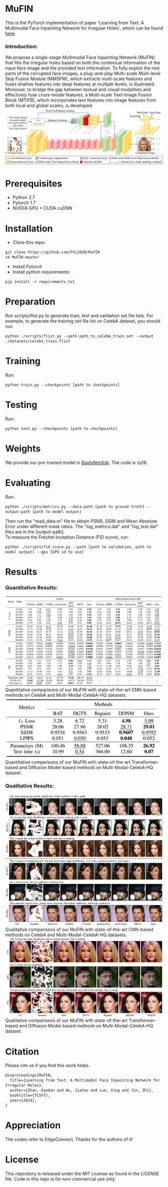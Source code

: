 # MuFIN
This is the PyTorch implementation of paper 'Learning from Text: A Multimodal Face Inpainting Network for Irregular Holes', which can be found [here](https://ieeexplore.ieee.org/document/10445705/).
### Introduction:
We propose a single-stage Multimodal Face Inpainting Network (MuFIN) that fills the irregular holes based on both the contextual information of the input face image and the provided text information. To fully exploit the rest parts of the corrupted face images, a plug-and-play Multi-scale Multi-level Skip Fusion Module (MMSFM), which extracts multi-scale features and fuses shallow features into deep features at multiple levels, is illustrated. Moreover, to bridge the gap between textual and visual modalities and effectively fuse cross-modal features, a Multi-scale Text-Image Fusion Block (MTIFB), which incorporates text features into image features from both local and global scales, is developed. 
![framework](https://raw.githubusercontent.com/FVL2020/MuFIN/main/figs/framework.png)  
# Prerequisites
* Python 3.7
* Pytorch 1.7
* NVIDIA GPU + CUDA cuDNN
# Installation
* Clone this repo:  
```
git clone https://github.com/FVL2020/MuFIN
cd MuFIN-master
```
* Install Pytorch
* Install python requirements:
```
pip install -r requirements.txt
```
# Preparation
Run scripts/flist.py to generate train, test and validation set file lists. For example, to generate the training set file list on CelebA dataset, you should run:  
```
python ./scripts/flist.py --path path_to_celebA_train_set --output ./datasets/celeba_train.flist
```
# Training
Run:
```
python train.py --checkpoints [path to checkpoints]
```
# Testing
Run:
```
python test.py --checkpoints [path to checkpoints]
```
# Weights
We provide our pre-trained model in [BaiduNetdisk](https://pan.baidu.com/s/1Z7syf-CLeiQO8sX9lm_Oig?pwd=zq18 ). The code is zq18.
# Evaluating
Run:
```
python ./scripts/metrics.py --data-path [path to ground truth] --output-path [path to model output]
```
Then run the "read_data.m" file to obtain PSNR, SSIM and Mean Absolute Error under different mask ratios. The "log_metrics.dat" and "log_test.dat" files are in the [output-path].   
To measure the Fréchet Inception Distance (FID score), run:
```
python ./scripts/fid_score.py --path [path to validation, path to model output] --gpu [GPU id to use]
```
# Results
### Quantitative Results:
![quantitative_results1](https://raw.githubusercontent.com/FVL2020/MuFIN/main/figs/quantitative_results1.png)  
Quantitative comparisons of our MuFIN with state-of-the-art CNN-based methods on CelebA and Multi-Modal-CelebA-HQ datasets.
![quantitative_results2](https://raw.githubusercontent.com/FVL2020/MuFIN/main/figs/quantitative_results2.png)  
Quantitative comparisons of our MuFIN with state-of-the-art Transformer-based and Diffusion Model-based methods on Multi-Modal-CelebA-HQ dataset.
### Qualitative Results:
![qualitative_results1](https://raw.githubusercontent.com/FVL2020/MuFIN/main/figs/qualitative_results1.png)  
Qualitative comparisons of our MuFIN with state-of-the-art CNN-based methods on CelebA and Multi-Modal-CelebA-HQ datasets.
![qualitative_results2](https://raw.githubusercontent.com/FVL2020/MuFIN/main/figs/qualitative_results2.png)  
Qualitative comparisons of our MuFIN with state-of-the-art Transformer-based and Diffusion Model-based methods on Multi-Modal-CelebA-HQ dataset.
# Citation
Please cite us if you find this work helps.  
```
@inproceedings{MuFIN,
  title={Learning from Text: A Multimodal Face Inpainting Network for Irregular Holes},
  author={Zhan, Dandan and Wu, Jiahao and Luo, Xing and Jin, Zhi},
  booktitle={TCSVT},
  year={2024},
}
```
# Appreciation
The codes refer to EdgeConnect. Thanks for the authors of it!
# License
This repository is released under the MIT License as found in the LICENSE file. Code in this repo is for non-commercial use only.
